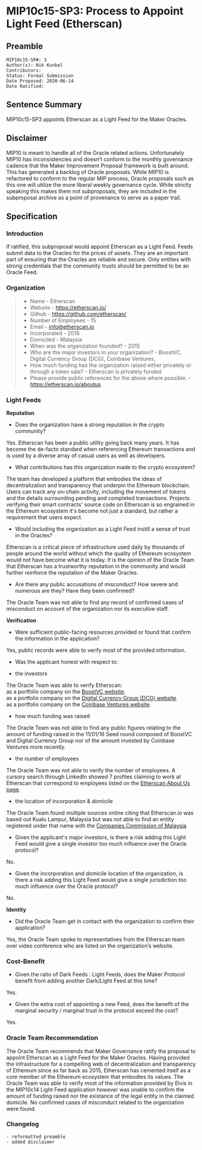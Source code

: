 # MIP10c15-SP3: Process to Appoint Light Feed (Etherscan)

## Preamble

```
MIP10c15-SP#: 3
Author(s): Nik Kunkel
Contributors:
Status: Formal Submission
Date Proposed: 2020-06-14
Date Ratified:
```

## Sentence Summary
MIP10c15-SP3 appoints Etherscan as a Light Feed for the Maker Oracles.

## Disclaimer
MIP10 is meant to handle all of the Oracle related actions. Unfortunately MIP10 has inconsistencies and doesn’t conform to the monthly governance cadence that the Maker Improvement Proposal framework is built around. This has generated a backlog of Oracle proposals. While MIP10 is refactored to conform to the regular MIP process, Oracle proposals such as this one will utilize the more liberal weekly governance cycle. While strictly speaking this makes them not subproposals, they are included in the subproposal archive as a point of provenance to serve as a paper trail.

## Specification

### Introduction

If ratified, this subproposal would appoint Etherscan as a Light Feed. Feeds submit data to the Oracles for the prices of assets. They are an important part of ensuring that the Oracles are reliable and secure. Only entities with strong credentials that the community trusts should be permitted to be an Oracle Feed.

### Organization

> * Name - Etherscan
> * Website - https://etherscan.io/
> * Github - https://github.com/etherscan/
> * Number of Employees - 15
> * Email - info@etherscan.io
> * Incorporated - 2016
> * Domiciled - Malaysia
> * When was the organization founded? - 2015
> * Who are the major investors in your organization? - BoostVC, Digital Currency Group (DCG), Coinbase Ventures, 
> * How much funding has the organization raised either privately or through a token sale? - Etherscan is privately funded
> * Please provide public references for the above where possible. - https://etherscan.io/aboutus

### Light Feeds

**Reputation**

- Does the organization have a strong reputation in the crypto community?

Yes. Etherscan has been a public utility going back many years. It has become the de-facto standard when referencing Ethereum transactions and is used by a diverse array of casual users as well as developers. 

- What contributions has this organization made to the crypto ecosystem?

The team has developed a platform that embodies the ideas of decentralization and transparency that underpin the Ethereum blockchain. Users can track any on-chain activity, including the movement of tokens and the details surrounding pending and completed transactions. Projects verifying their smart contracts' source code on Etherscan is so engrained in the Ethereum ecosystem it's become not just a standard, but rather a requirement that users expect.


- Would including the organization as a Light Feed instill a sense of trust in the Oracles?

Etherscan is a critical piece of infrastructure used daily by thousands of people around the world without which the quality of Ethereum ecosystem would not have become what it is today. It is the opinion of the Oracle Team that Etherscan has a trustworthy reputation in the community and would further reinforce the reputation of the Maker Oracles.

- Are there any public accusations of misconduct? How severe and numerous are they? Have they been confirmed?

The Oracle Team was not able to find any record of confirmed cases of misconduct on account of the organization nor its executive staff.

**Verification**

- Were sufficient public-facing resources provided or found that confirm the information in the application?

Yes, public records were able to verify most of the provided information.

- Was the applicant honest with respect to:

- the investors

The Oracle Team was able to verify Etherscan:   
	as a portfolio company on the [BoostVC website](https://www.boost.vc/portfolio).   
	as a portfolio company on the [Digital Currency Group (DCG) website](https://dcg.co/portfolio/).   
	as a portfolio company on the [Coinbase Ventures website](https://ventures.coinbase.com/).   

- how much funding was raised

The Oracle Team was not able to find any public figures relating to the amount of funding raised in the 11/01/16 Seed round composed of BoostVC and Digital Currency Group nor of the amount invested by Coinbase Ventures more recently.

- the number of employees

The Oracle Team was not able to verify the number of employees. A cursory search through LinkedIn showed 7 profiles claiming to work at Etherscan that correspond to employees listed on the [Etherscan About Us page](https://etherscan.io/aboutus). 

- the location of incorporation & domicile

The Oracle Team found multiple sources online citing that Etherscan.io was based out Kualu Lampur, Malaysia but was not able to find an entity registered under that name with the [Companies Commission of Malaysia](https://www.ssm-einfo.my/)

- Given the applicant's major investors, is there a risk adding this Light Feed would give a single investor too much influence over the Oracle protocol?

No.

- Given the incorporation and domicile location of the organization, is there a risk adding this Light Feed would give a single jurisdiction too much influence over the Oracle protocol?

No.

**Identity**

- Did the Oracle Team get in contact with the organization to confirm their application?

Yes, the Oracle Team spoke to representatives from the Etherscan team over video conference who are listed on the organization’s website.

### Cost-Benefit

- Given the ratio of Dark Feeds : Light Feeds, does the Maker Protocol benefit from adding another Dark/Light Feed at this time?

Yes.

- Given the extra cost of appointing a new Feed, does the benefit of the marginal security / marginal trust in the protocol exceed the cost?

Yes.

### Oracle Team Recommendation

The Oracle Team recommends that Maker Governance ratify the proposal to appoint Etherscan as a Light Feed for the Maker Oracles.
Having provided the infrastructure for a compelling web of decentralization and transparency of Ethereum since as far back as 2015, Etherscan has cemented itself as a core member of the Ethereum ecosystem that embodies its values. The Oracle Team was able to verify most of the information provided by Elvis in the MIP10c14 Light Feed application however was unable to confirm the amount of funding raised nor the existance of the legal entity in the claimed domicile.  No confirmed cases of misconduct related to the organization were found.

### Changelog
	- reformatted preamble
	- added disclaimer
